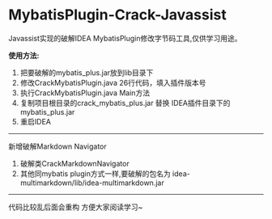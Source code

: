 # MybatisPlugin-Crack-Javassist
Javassist实现的破解IDEA MybatisPlugin修改字节码工具,仅供学习用途。

**使用方法:**

1. 把要破解的mybatis_plus.jar放到lib目录下
2. 修改CrackMybatisPlugin.java 26行代码，填入插件版本号
3. 执行CrackMybatisPlugin.java Main方法
4. 复制项目根目录的crack_mybatis_plus.jar 替换 IDEA插件目录下的mybatis_plus.jar
5. 重启IDEA

---------------

新增破解Markdown Navigator
1. 破解类CrackMarkdownNavigator
2. 其他同mybatis plugin方式一样,要破解的包名为 idea-multimarkdown/lib/idea-multimarkdown.jar

---------------

代码比较乱后面会重构 方便大家阅读学习~
